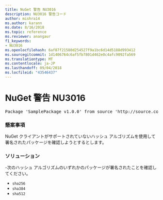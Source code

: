 ```yaml
---
title: NuGet 警告 NU3016
description: NU3016 警告コード
author: mishra14
ms.author: karann
ms.date: 8/16/2018
ms.topic: reference
ms.reviewer: anangaur
f1_keywords:
- NU3016
ms.openlocfilehash: 6af87f21580d254527f9a1bc6d14d5188d993412
ms.sourcegitcommit: 1d1406764c6af5fb7801d462e0c4afc9092fa569
ms.translationtype: MT
ms.contentlocale: ja-JP
ms.lasthandoff: 09/04/2018
ms.locfileid: "43546437"
---
```

# <a name="nuget-warning-nu3016"></a>NuGet 警告 NU3016

<pre>Package 'SamplePackage v1.0.0' from source 'http://source.com/index.json': The package hash uses an unsupported hash algorithm.</pre>

### <a name="issue"></a>懸案事項

NuGet クライアントがサポートされていないハッシュ アルゴリズムを使用して署名されたパッケージを確認しようとするとします。


### <a name="solution"></a>ソリューション

-次のハッシュ アルゴリズムのいずれかのパッケージが署名されたことを確認してください。 
* `sha256`
* `sha384`
* `sha512`



